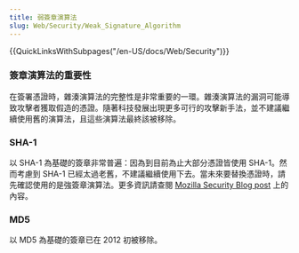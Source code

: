 ```yaml
---
title: 弱簽章演算法
slug: Web/Security/Weak_Signature_Algorithm
---
```


{{QuickLinksWithSubpages("/en-US/docs/Web/Security")}}

### 簽章演算法的重要性

在簽署憑證時，雜湊演算法的完整性是非常重要的一環。雜湊演算法的漏洞可能導致攻擊者獲取假造的憑證。隨著科技發展出現更多可行的攻擊新手法，並不建議繼續使用舊的演算法，且這些演算法最終該被移除。

### SHA-1

以 SHA-1 為基礎的簽章非常普遍：因為到目前為止大部分憑證皆使用 SHA-1。然而考慮到 SHA-1 已經太過老舊，不建議繼續使用下去。當未來要替換憑證時，請先確認使用的是強簽章演算法。更多資訊請查閱 [Mozilla Security Blog post](https://blog.mozilla.org/security/2014/09/23/phasing-out-certificates-with-sha-1-based-signature-algorithms/) 上的內容。

### MD5

以 MD5 為基礎的簽章已在 2012 初被移除。
